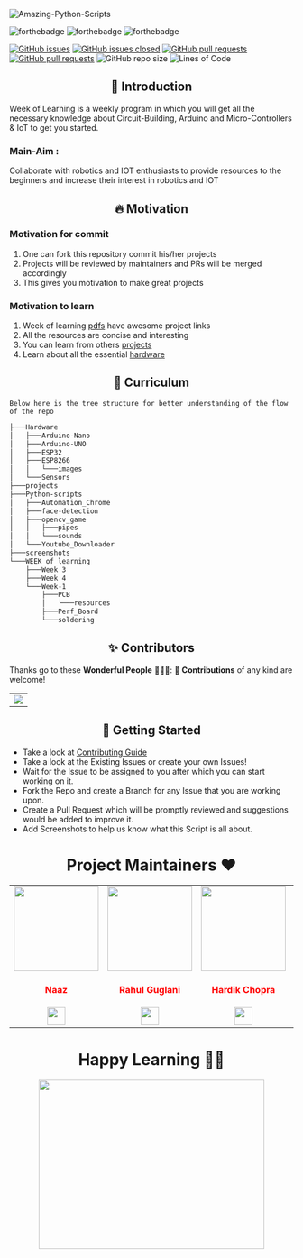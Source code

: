 ![Amazing-Python-Scripts](https://socialify.git.ci/IoT-Buzz/IoT/image?font=KoHo&forks=1&issues=1&language=1&logo=https%3A%2F%2Fi.pinimg.com%2Foriginals%2F33%2F4e%2F06%2F334e063ae9f247704b37549b4b0f47d1.png&owner=1&&pattern=Circuit%20Board&pulls=1&stargazers=1&theme=Light)

![forthebadge](https://forthebadge.com/images/badges/built-by-developers.svg)
![forthebadge](https://forthebadge.com/images/badges/built-with-love.svg)
![forthebadge](https://forthebadge.com/images/badges/built-with-swag.svg)


[![GitHub issues](https://img.shields.io/github/issues/IoT-Buzz/IoT.svg)](https://github.com/IoT-Buzz/IoT/issues)
[![GitHub issues closed](https://img.shields.io/github/issues-closed/IoT-Buzz/IoT.svg)](https://github.com/IoT-Buzz/IoT/issues?q=is%3Aissue+is%3Aclosed)
[![GitHub pull requests](https://img.shields.io/github/issues-pr/IoT-Buzz/IoT.svg)](https://github.com/IoT-Buzz/IoT/pulls)
[![GitHub pull requests](https://img.shields.io/github/issues-pr-closed/IoT-Buzz/IoT.svg)](https://github.com/IoT-Buzz/IoT/pulls?q=is%3Apr+is%3Aclosed) ![GitHub repo size](https://img.shields.io/github/repo-size/IoT-Buzz/IoT?color=yellow) 
![Lines of Code](https://img.shields.io/tokei/lines/github/IoT-Buzz/IoT?color=red&label=Lines%20of%20Code)

<h2 align=center> 📑 Introduction </h2>
Week of Learning is a weekly program in which you will get all the necessary knowledge
about Circuit-Building, Arduino and Micro-Controllers & IoT to get you started. 

### Main-Aim :
Collaborate with robotics and IOT enthusiasts to provide resources to the beginners and increase their interest in robotics and IOT

<h2 align=center> 🔥 Motivation </h2>

### Motivation for commit
1. One can fork this repository commit his/her projects
2. Projects will be reviewed by maintainers and PRs will be merged accordingly
3. This gives you motivation to make great projects
### Motivation to learn
1. Week of learning [pdfs](WEEK_of_learning) have awesome project links
2. All the resources are concise and interesting
3. You can learn from others [projects](projects)
4. Learn about all the essential [hardware](Hardware)


<h2 align=center> 📝 Curriculum </h2>  

```
Below here is the tree structure for better understanding of the flow of the repo
```

```bash
├───Hardware
│   ├───Arduino-Nano
│   ├───Arduino-UNO
│   ├───ESP32
│   ├───ESP8266
│   │   └───images
│   └───Sensors
├───projects
├───Python-scripts
│   ├───Automation_Chrome
│   ├───face-detection
│   ├───opencv_game
│   │   ├───pipes
│   │   └───sounds
│   └───Youtube_Downloader
├───screenshots
└───WEEK_of_learning
    ├───Week 3
    ├───Week 4
    └───Week-1
        ├───PCB
        │   └───resources
        ├───Perf_Board
        └───soldering
```

<h2 align=center> ✨ Contributors </h2>

Thanks go to these **Wonderful People** 👨🏻‍💻:      🚀 **Contributions** of any kind are welcome! 

<table>
	<tr>
		<td>
			<a href="https://github.com/IoT-Buzz/IoT/graphs/contributors">
  <img src="https://contrib.rocks/image?repo=IoT-Buzz/IoT" />
</a>
		</td>
	</tr>
</table>

<h2 align=center> 📝 Getting Started </h2>  

- Take a look at [Contributing Guide](CONTRIBUTING.md)
- Take a look at the Existing Issues or create your own Issues!
- Wait for the Issue to be assigned to you after which you can start working on it.
- Fork the Repo and create a Branch for any Issue that you are working upon.
- Create a Pull Request which will be promptly reviewed and suggestions would be added to improve it.
- Add Screenshots to help us know what this Script is all about.

<h1 align=center> Project Maintainers ❤️ </h1>
<table>
<tr>
<td align="center"><a href="https://github.com/naazkakria"><img src="https://avatars.githubusercontent.com/u/65398335?v=4" width=150px height=150px /></a></br> <h4 style="color:red;">Naaz</h4>
<a href="https://www.linkedin.com/in/naaz-kakria-b63a30193/"><img src="https://mpng.subpng.com/20180324/vhe/kisspng-linkedin-computer-icons-logo-social-networking-ser-facebook-5ab6ebfe5f5397.2333748215219374063905.jpg" width="32px" height="32px"></a></td>

<td align="center" ><a href="https://github.com/rahulguglani"><img src="https://avatars.githubusercontent.com/u/60490438?v=4" width=150px height=150px /></a></br> <h4 style="color:red;">Rahul Guglani</h4>
<a href="https://www.linkedin.com/in/rahul-guglani-7b4a86145/"><img src="https://mpng.subpng.com/20180324/vhe/kisspng-linkedin-computer-icons-logo-social-networking-ser-facebook-5ab6ebfe5f5397.2333748215219374063905.jpg" width="32px" height="32px"></a></td>

<td align="center"><a href="https://media-exp1.licdn.com/dms/image/C4E03AQEGDfGMmc8mcA/profile-displayphoto-shrink_200_200/0/1626307820445?e=1637798400&v=beta&t=mFjEd8ebXVCanv74eaZJT8tFVg3BACtoxHgUcLaZrWw"><img src="https://media-exp1.licdn.com/dms/image/C4E03AQEGDfGMmc8mcA/profile-displayphoto-shrink_200_200/0/1626307820445?e=1637798400&v=beta&t=mFjEd8ebXVCanv74eaZJT8tFVg3BACtoxHgUcLaZrWw" width=150px height=150px /></a></br> <h4 style="color:red;">Hardik Chopra</h4>
<a href="https://www.linkedin.com/in/hardik-chopra-62b6771a8/"><img src="https://mpng.subpng.com/20180324/vhe/kisspng-linkedin-computer-icons-logo-social-networking-ser-facebook-5ab6ebfe5f5397.2333748215219374063905.jpg" width="32px" height="32px"></a></td>

<td align="center"><a href="https://github.com/Arpit-Jha"><img src="https://avatars.githubusercontent.com/u/77734479?v=4" width=150px height=150px /></a></br> <h4 style="color:red;">Arpit Jha</h4>
<a href="https://www.linkedin.com/in/arpitjha/"><img src="https://mpng.subpng.com/20180324/vhe/kisspng-linkedin-computer-icons-logo-social-networking-ser-facebook-5ab6ebfe5f5397.2333748215219374063905.jpg" width="32px" height="32px"></a></td>

<td align="center"><a href="https://github.com/ravinder-chadha"><img src="https://media-exp1.licdn.com/dms/image/C4D03AQHKfjUDh1vpFQ/profile-displayphoto-shrink_200_200/0/1621690181721?e=1637798400&v=beta&t=VvNCwcYWusJ-LzOirZ7aHfbhXrdHskgJdW_aj-lB_pY" width=150px height=150px /></a></br> <h4 style="color:red;">Ravinder Chadha</h4>
<a href="https://www.linkedin.com/in/ravinder-chadha/"><img src="https://mpng.subpng.com/20180324/vhe/kisspng-linkedin-computer-icons-logo-social-networking-ser-facebook-5ab6ebfe5f5397.2333748215219374063905.jpg" width="32px" height="32px"></a></td>

</tr>
</table>


<h1 align=center>Happy Learning 👨‍💻 </h1>

<p align="center">
<img src="https://i.pinimg.com/originals/e3/63/e3/e363e38ceffaece60e00b87ee4286e08.gif" width="400" height="300"/>
</p>